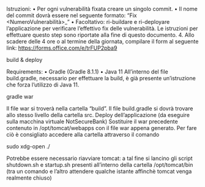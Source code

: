 Istruzioni:
• Per ogni vulnerabilità fixata creare un singolo commit.
• Il nome del commit dovrà essere nel seguente formato:
“Fix <NumeroVulnerabilità>_<Tipologia>”
• Facoltativo: ri-buildare e ri-deployare l’applicazione per verificare l’effettivo
fix delle vulnerabilità. Le istruzioni per effettuare questo step sono riportate
alla fine di questo documento.
4. Allo scadere delle 4 ore o al termine della giornata, compilare il form al
seguente link:
https://forms.office.com/e/trFUP2pba9

build & deploy

Requirements:
• Gradle (Gradle 8.1.1)
• Java 11
All’interno del file build.gradle, necessario per effettuare la build, è già presente
un’istruzione che forza l’utilizzo di Java 11.

gradle war

Il file war si troverà nella cartella “build”. Il file build.gradle si dovrà trovare allo
stesso livello della cartella src.
Deploy dell’applicazione (da eseguire sulla macchina virtuale NotSecureBank)
Sostituire il war precedente contenuto in /opt/tomcat/webapps con il file war
appena generato.
Per fare ciò è consigliato accedere alla cartella attraverso il comando

sudo xdg-open ./

Potrebbe essere necessario riavviare tomcat: a tal fine si lancino gli script
shutdown.sh e startup.sh presenti all’interno della cartella /opt/tomcat/bin
(tra un comando e l’altro attendere qualche istante affinchè tomcat venga
realmente chiuso)
